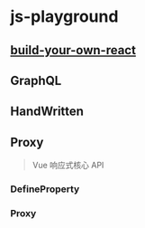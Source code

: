 ﻿# js-playground

## [build-your-own-react](https://github.com/ZingerLittleBee/js-playground/tree/main/build-your-own-react)

## GraphQL

## HandWritten

## Proxy
> Vue 响应式核心 API
### DefineProperty

### Proxy
